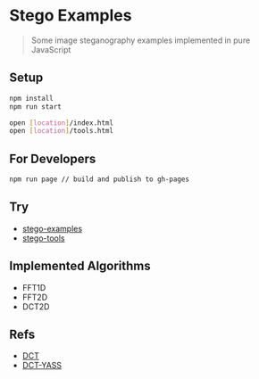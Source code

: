 # Stego Examples

> Some image steganography examples implemented in pure JavaScript

## Setup

```bash
npm install
npm run start

open [location]/index.html
open [location]/tools.html
```

## For Developers

```bash
npm run page // build and publish to gh-pages
```

## Try

- [stego-examples](https://sujitech.github.io/stego-examples/)
- [stego-tools](https://sujitech.github.io/stego-examples/tools.html)

## Implemented Algorithms

- FFT1D
- FFT2D
- DCT2D

## Refs

- [DCT](https://github.com/zeruniverse/CryptoStego)
- [DCT-YASS](https://pboueke.github.io/presentations/stegano/yass.html)
